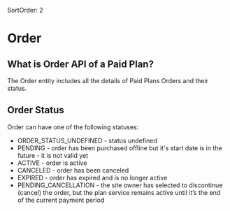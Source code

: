 SortOrder: 2
# Order 

## What is Order API of a Paid Plan?
The Order entity includes all the details of Paid Plans Orders and their status.

## Order Status
Order can have one of the following statuses:
* ORDER_STATUS_UNDEFINED - status undefined
* PENDING - order has been purchased offline but it's start date is in the future - it is not valid yet
* ACTIVE - order is active
* CANCELED - order has been canceled
* EXPIRED - order has expired and is no longer active
* PENDING_CANCELLATION - the site owner has selected to discontinue (cancel) the order, but the plan service remains 
active until it’s the end of the current payment period
